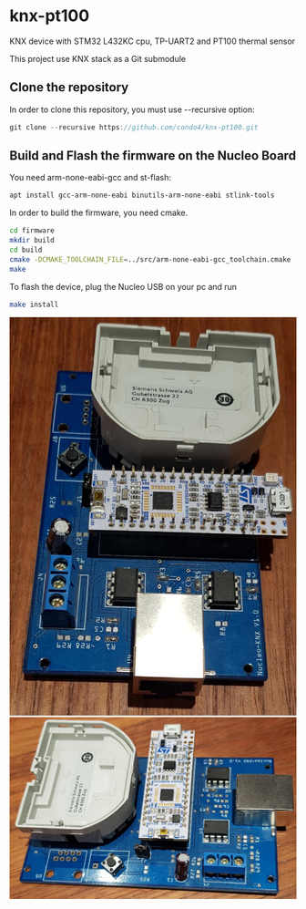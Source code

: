 # knx-pt100

KNX device with STM32 L432KC cpu, TP-UART2 and PT100 thermal sensor

This project use KNX stack as a Git submodule

## Clone the repository

In order to clone this repository, you must use --recursive option:
```h
git clone --recursive https://github.com/condo4/knx-pt100.git
```

## Build and Flash the firmware on the Nucleo Board
You need arm-none-eabi-gcc and st-flash:
```sh
apt install gcc-arm-none-eabi binutils-arm-none-eabi stlink-tools
```

In order to build the firmware, you need cmake.
```sh
cd firmware
mkdir build
cd build
cmake -DCMAKE_TOOLCHAIN_FILE=../src/arm-none-eabi-gcc_toolchain.cmake ../src/
make
```

To flash the device, plug the Nucleo USB on your pc and run

```sh
make install
```

![](pictures/1.jpg)
![](pictures/2.jpg)
